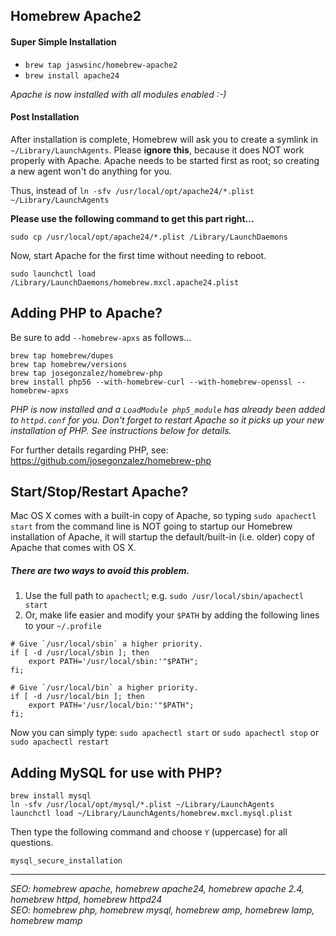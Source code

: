 ## Homebrew Apache2

#### Super Simple Installation

- `brew tap jaswsinc/homebrew-apache2`
- `brew install apache24`

*Apache is now installed with all modules enabled :-)*

#### Post Installation

After installation is complete, Homebrew will ask you to create a symlink in `~/Library/LaunchAgents`. Please **ignore this**, because it does NOT work properly with Apache. Apache needs to be started first as root; so creating a new agent won't do anything for you.

Thus, instead of `ln -sfv /usr/local/opt/apache24/*.plist ~/Library/LaunchAgents`

**Please use the following command to get this part right...**

```
sudo cp /usr/local/opt/apache24/*.plist /Library/LaunchDaemons
```

Now, start Apache for the first time without needing to reboot.

```
sudo launchctl load /Library/LaunchDaemons/homebrew.mxcl.apache24.plist
```

## Adding PHP to Apache?

Be sure to add `--homebrew-apxs` as follows...

```
brew tap homebrew/dupes
brew tap homebrew/versions
brew tap josegonzalez/homebrew-php
brew install php56 --with-homebrew-curl --with-homebrew-openssl --homebrew-apxs
```

*PHP is now installed and a `LoadModule php5_module` has already been added to `httpd.conf` for you. Don't forget to restart Apache so it picks up your new installation of PHP. See instructions below for details.*

For further details regarding PHP, see: <https://github.com/josegonzalez/homebrew-php>

## Start/Stop/Restart Apache?

Mac OS X comes with a built-in copy of Apache, so typing `sudo apachectl start` from the command line is NOT going to startup our Homebrew installation of Apache, it will startup the default/built-in (i.e. older) copy of Apache that comes with OS X.

##### There are two ways to avoid this problem.

1. Use the full path to `apachectl`; e.g. `sudo /usr/local/sbin/apachectl start`
2. Or, make life easier and modify your `$PATH` by adding the following lines to your `~/.profile`

```
# Give `/usr/local/sbin` a higher priority.
if [ -d /usr/local/sbin ]; then
    export PATH='/usr/local/sbin:'"$PATH";
fi;

# Give `/usr/local/bin` a higher priority.
if [ -d /usr/local/bin ]; then
    export PATH='/usr/local/bin:'"$PATH";
fi;
```

Now you can simply type: `sudo apachectl start` or `sudo apachectl stop` or `sudo apachectl restart`

## Adding MySQL for use with PHP?

```
brew install mysql
ln -sfv /usr/local/opt/mysql/*.plist ~/Library/LaunchAgents
launchctl load ~/Library/LaunchAgents/homebrew.mxcl.mysql.plist
```

Then type the following command and choose `Y` (uppercase) for all questions.
```
mysql_secure_installation
```

----

*SEO: homebrew apache, homebrew apache24, homebrew apache 2.4, homebrew httpd, homebrew httpd24*  
*SEO: homebrew php, homebrew mysql, homebrew amp, homebrew lamp, homebrew mamp*
